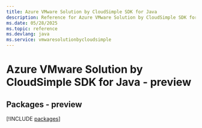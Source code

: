 ```yaml
---
title: Azure VMware Solution by CloudSimple SDK for Java
description: Reference for Azure VMware Solution by CloudSimple SDK for Java
ms.date: 05/28/2025
ms.topic: reference
ms.devlang: java
ms.service: vmwaresolutionbycloudsimple
---
```

# Azure VMware Solution by CloudSimple SDK for Java - preview
## Packages - preview
[!INCLUDE [packages](vmware-solution-by-cloudsimple-index.md)]